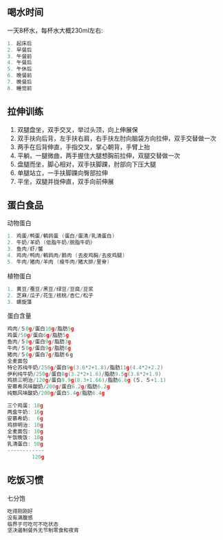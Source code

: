
## 喝水时间

一天8杯水，每杯水大概230ml左右:
```c
1. 起床后
2. 早餐后
3. 午餐前
4. 午餐后
5. 午休后
6. 晚餐前
7. 晚餐后
8. 睡觉前
```

## 拉伸训练

1. 双腿盘坐，双手交叉，举过头顶，向上伸展保
2. 双手扶向后背，左手扶右肩，右手扶左肘向脑袋方向拉伸，双手交替做一次
3. 两手在后背伸直，手指交叉，掌心朝背，手臂上抬
4. 平躺，一腿微曲，两手握住大腿想胸前拉伸，双腿交替做一次
5. 盘腿而坐，脚心相对，双手扶脚踝，肘部向下压大腿
6. 单腿站立，一手扶脚踝向臀部拉伸
7. 平坐，双腿并拢伸直，双手向前伸展

## 蛋白食品

动物蛋白
```c
1. 鸡蛋/鸭蛋/鹌鹑蛋 (蛋白/蛋清/乳清蛋白)
2. 牛奶/羊奶 (低脂牛奶/脱脂牛奶）
3. 鱼肉/虾/蟹
4. 鸡肉/鸭肉/鹌鹑肉/鹅肉 (去皮鸡胸/去皮鸡腿)
5. 牛肉/猪肉/羊肉 (瘦牛肉/猪大排/里脊)
```

植物蛋白
```c
1. 黄豆/蚕豆/黑豆/绿豆/豆腐/豆浆
2. 芝麻/瓜子/花生/核桃/杏仁/松子
3. 螺旋藻
```

蛋白含量
```c
鸡肉/５0g/蛋白10g/脂肪5g
鸡蛋/50g/蛋白6g/脂肪5g
鱼肉/５0g/蛋白9g/脂肪3g
牛肉/５0g/蛋白9g/脂肪6g
猪肉/５0g/蛋白7g/脂肪６g
全麦面包
特仑苏纯牛奶/250g/蛋白9g(3.6*2+1.8)/脂肪11g(4.4*2+2.2)
伊利纯牛奶/250g/蛋白8g(3.2*2+1.6)/脂肪9.5g(3.8*2+1.9)
鸡排三明治/120g/蛋白9.9g(8.3+1.66)/脂肪6.6g（５．５+1.1)
安慕希风味酸奶/200g/蛋白6.2g/脂肪6.2g
纯甄风味酸奶/200g/蛋白5.4g/脂肪6.4g

三个鸡蛋: 18g
两盒牛奶: 16g
安慕希奶:  6g
鸡排明治: 10g
全麦面包: 10g
午饭晚饭: 10g
乳清蛋白: 50g
------------
        120g
```

## 吃饭习惯

七分饱
```c
吃得刚刚好
没有满腹感
临界于可吃可不吃状态
坚决遏制餐外无节制零食和夜宵
```
